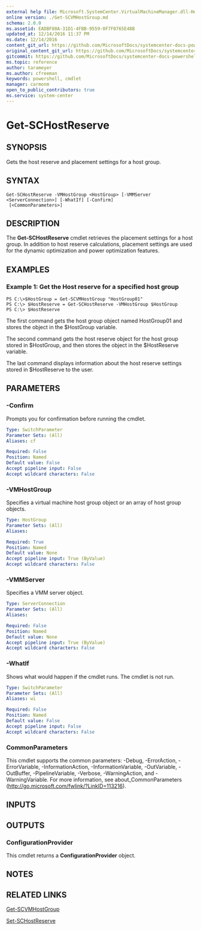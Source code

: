 ```yaml
---
external help file: Microsoft.SystemCenter.VirtualMachineManager.dll-Help.xml
online version: ./Get-SCVMHostGroup.md
schema: 2.0.0
ms.assetid: EADBF80A-31D1-4FBB-9559-0F7F0765E48B
updated_at: 12/14/2016 11:37 PM
ms.date: 12/14/2016
content_git_url: https://github.com/MicrosoftDocs/systemcenter-docs-powershell/blob/master/systemcenter-cmdlets/SystemCenter2016/VirtualMachineManager/v1/Get-SCHostReserve.md
original_content_git_url: https://github.com/MicrosoftDocs/systemcenter-docs-powershell/blob/master/systemcenter-cmdlets/SystemCenter2016/VirtualMachineManager/v1/Get-SCHostReserve.md
gitcommit: https://github.com/MicrosoftDocs/systemcenter-docs-powershell/blob/ddd0fefc9adaabb9394eb6c21b33370913d1830d/systemcenter-cmdlets/SystemCenter2016/VirtualMachineManager/v1/Get-SCHostReserve.md
ms.topic: reference
author: tarameyer
ms.author: cfreeman
keywords: powershell, cmdlet
manager: carmonm
open_to_public_contributors: true
ms.service: system-center
---
```


# Get-SCHostReserve

## SYNOPSIS
Gets the host reserve and placement settings for a host group.

## SYNTAX

```
Get-SCHostReserve -VMHostGroup <HostGroup> [-VMMServer <ServerConnection>] [-WhatIf] [-Confirm]
 [<CommonParameters>]
```

## DESCRIPTION
The **Get-SCHostReserve** cmdlet retrieves the placement settings for a host group.
In addition to host reserve calculations, placement settings are used for the dynamic optimization and power optimization features.

## EXAMPLES

### Example 1: Get the Host reserve for a specified host group
```
PS C:\>$HostGroup = Get-SCVMHostGroup "HostGroup01"
PS C:\> $HostReserve = Get-SCHostReserve -VMHostGroup $HostGroup
PS C:\> $HostReserve
```

The first command gets the host group object named HostGroup01 and stores the object in the $HostGroup variable.

The second command gets the host reserve object for the host group stored in $HostGroup, and then stores the object in the $HostReserve variable.

The last command displays information about the host reserve settings stored in $HostReserve to the user.

## PARAMETERS

### -Confirm
Prompts you for confirmation before running the cmdlet.

```yaml
Type: SwitchParameter
Parameter Sets: (All)
Aliases: cf

Required: False
Position: Named
Default value: False
Accept pipeline input: False
Accept wildcard characters: False
```

### -VMHostGroup
Specifies a virtual machine host group object or an array of host group objects.

```yaml
Type: HostGroup
Parameter Sets: (All)
Aliases: 

Required: True
Position: Named
Default value: None
Accept pipeline input: True (ByValue)
Accept wildcard characters: False
```

### -VMMServer
Specifies a VMM server object.

```yaml
Type: ServerConnection
Parameter Sets: (All)
Aliases: 

Required: False
Position: Named
Default value: None
Accept pipeline input: True (ByValue)
Accept wildcard characters: False
```

### -WhatIf
Shows what would happen if the cmdlet runs.
The cmdlet is not run.

```yaml
Type: SwitchParameter
Parameter Sets: (All)
Aliases: wi

Required: False
Position: Named
Default value: False
Accept pipeline input: False
Accept wildcard characters: False
```

### CommonParameters
This cmdlet supports the common parameters: -Debug, -ErrorAction, -ErrorVariable, -InformationAction, -InformationVariable, -OutVariable, -OutBuffer, -PipelineVariable, -Verbose, -WarningAction, and -WarningVariable. For more information, see about_CommonParameters (http://go.microsoft.com/fwlink/?LinkID=113216).

## INPUTS

## OUTPUTS

### ConfigurationProvider
This cmdlet returns a **ConfigurationProvider** object.

## NOTES

## RELATED LINKS

[Get-SCVMHostGroup](xref:SystemCenter2016/VirtualMachineManager/v1/Get-SCVMHostGroup.md)

[Set-SCHostReserve](xref:SystemCenter2016/VirtualMachineManager/v1/Set-SCHostReserve.md)


